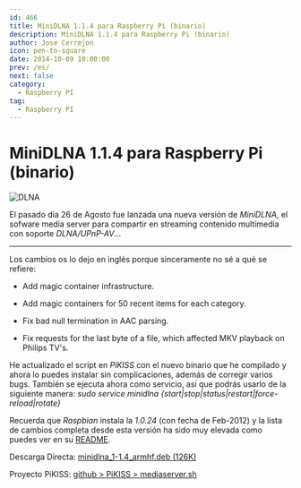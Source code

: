 ```yaml
---
id: 466
title: MiniDLNA 1.1.4 para Raspberry Pi (binario)
description: MiniDLNA 1.1.4 para Raspberry Pi (binario)
author: Jose Cerrejon
icon: pen-to-square
date: 2014-10-09 10:00:00
prev: /es/
next: false
category:
  - Raspberry PI
tag:
  - Raspberry PI
---
```


# MiniDLNA 1.1.4 para Raspberry Pi (binario)

![DLNA](/images/dlna.jpg)

El pasado día 26 de Agosto fue lanzada una nueva versión de *MiniDLNA*, el sofware media server para compartir en streaming contenido multimedia con soporte *DLNA/UPnP-AV*...

- - -
Los cambios os lo dejo en inglés porque sinceramente no sé a qué se refiere:

* Add magic container infrastructure.

* Add magic containers for 50 recent items for each category.

* Fix bad null termination in AAC parsing.

* Fix requests for the last byte of a file, which affected MKV playback on 
Philips TV's.

He actualizado el script en *PiKISS* con el nuevo binario que he compilado y ahora lo puedes instalar sin complicaciones, además de corregir varios bugs. También se ejecuta ahora como servicio, así que podrás usarlo de la siguiente manera: *sudo service minidlna {start|stop|status|restart|force-reload|rotate}*

Recuerda que *Raspbian* instala la *1.0.24* (con fecha de Feb-2012) y la lista de cambios completa desde esta versión ha sido muy elevada como puedes ver en su [README](http://sourceforge.net/projects/minidlna/files/minidlna/1.1.4/).

Descarga Directa: [minidlna_1-1.4_armhf.deb (126K)](/res/minidlna_1-1.4_armhf.deb)

Proyecto PiKISS: [github > PiKISS > mediaserver.sh](https://github.com/jmcerrejon/PiKISS/blob/master/scripts/server/mediaserver.sh)